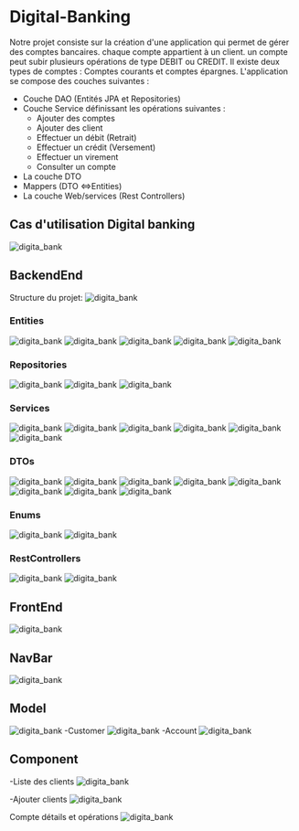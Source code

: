 # Digital-Banking
Notre projet consiste sur la création d'une application qui permet
de gérer des comptes bancaires. chaque compte appartient à un client.
un compte peut subir plusieurs opérations de type DEBIT ou CREDIT.
Il existe deux types de comptes : Comptes courants et comptes épargnes.
L'application se compose des couches suivantes :
- Couche DAO (Entités JPA et Repositories)
- Couche Service définissant les opérations suivantes :
    - Ajouter des comptes
    - Ajouter des client
    - Effectuer un débit (Retrait)
    - Effectuer un crédit (Versement)
    - Effectuer un virement
    - Consulter un compte
- La couche DTO
- Mappers (DTO <=>Entities)
- La couche Web/services (Rest Controllers)

## Cas d'utilisation Digital banking

![digita_bank](./captures/Class.PNG)

## BackendEnd
Structure du projet:
![digita_bank](./captures/back.PNG)

### Entities
![digita_bank](./captures/enti1.PNG)
![digita_bank](./captures/enti2.PNG)
![digita_bank](./captures/enti3.PNG)
![digita_bank](./captures/enti4.PNG)
![digita_bank](./captures/enti5.PNG)
### Repositories
![digita_bank](./captures/repo1.PNG)
![digita_bank](./captures/repo2.PNG)
![digita_bank](./captures/repo3.PNG)

### Services
![digita_bank](./captures/service.PNG)
![digita_bank](./captures/serviceImp1.PNG)
![digita_bank](./captures/serviceImp2.PNG)
![digita_bank](./captures/serviceImp3.PNG)
![digita_bank](./captures/serviceImp4.PNG)
![digita_bank](./captures/serviceImp5.PNG)


### DTOs
![digita_bank](./captures/dtoAccount.PNG)
![digita_bank](./captures/accOp.PNG)
![digita_bank](./captures/dtoBank.PNG)
![digita_bank](./captures/currentBnk.PNG)
![digita_bank](./captures/dtoCust.PNG)
![digita_bank](./captures/debitDTO.PNG)
![digita_bank](./captures/savingBank.PNG)
![digita_bank](./captures/transfertReq.PNG)


### Enums
![digita_bank](./captures/enum1.PNG)
![digita_bank](./captures/enum2.PNG)


### RestControllers
![digita_bank](./captures/bankControl.PNG)
![digita_bank](./captures/custControl.PNG)

## FrontEnd
![digita_bank](./captures/frontend.PNG)
## NavBar
![digita_bank](./captures/nacbar.PNG)
## Model
![digita_bank](./captures/model.PNG)
-Customer
![digita_bank](./captures/account.PNG)
-Account
![digita_bank](./captures/customerMod.PNG)

## Component
-Liste des clients
![digita_bank](./captures/customerList.PNG)

-Ajouter clients
![digita_bank](./captures/newCust.PNG)

Compte détails et opérations
![digita_bank](./captures/accounttt.PNG)












